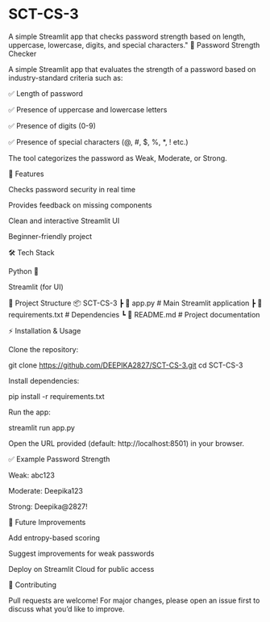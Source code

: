 # SCT-CS-3
A simple Streamlit app that checks password strength based on length, uppercase, lowercase, digits, and special characters."
🔐 Password Strength Checker

A simple Streamlit app that evaluates the strength of a password based on industry-standard criteria such as:

✅ Length of password

✅ Presence of uppercase and lowercase letters

✅ Presence of digits (0-9)

✅ Presence of special characters (@, #, $, %, *, ! etc.)

The tool categorizes the password as Weak, Moderate, or Strong.

🚀 Features

Checks password security in real time

Provides feedback on missing components

Clean and interactive Streamlit UI

Beginner-friendly project

🛠️ Tech Stack

Python 🐍

Streamlit (for UI)

📂 Project Structure
📦 SCT-CS-3
 ┣ 📜 app.py        # Main Streamlit application
 ┣ 📜 requirements.txt  # Dependencies
 ┗ 📜 README.md     # Project documentation

 ⚡ Installation & Usage

Clone the repository:

git clone https://github.com/DEEPIKA2827/SCT-CS-3.git
cd SCT-CS-3


Install dependencies:

pip install -r requirements.txt


Run the app:

streamlit run app.py


Open the URL provided (default: http://localhost:8501) in your browser.

✅ Example Password Strength

Weak: abc123

Moderate: Deepika123

Strong: Deepika@2827!

🌟 Future Improvements

Add entropy-based scoring

Suggest improvements for weak passwords

Deploy on Streamlit Cloud for public access

🤝 Contributing

Pull requests are welcome! For major changes, please open an issue first to discuss what you’d like to improve.


